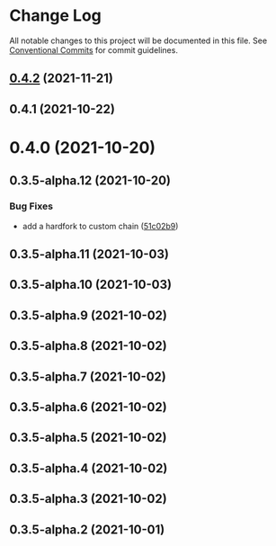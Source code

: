 # Change Log

All notable changes to this project will be documented in this file.
See [Conventional Commits](https://conventionalcommits.org) for commit guidelines.

## [0.4.2](https://github.com/odanado/aws-kms-provider/compare/aws-kms-provider@0.3.5-alpha.1...aws-kms-provider@0.4.2) (2021-11-21)



## 0.4.1 (2021-10-22)



# 0.4.0 (2021-10-20)



## 0.3.5-alpha.12 (2021-10-20)


### Bug Fixes

* add a hardfork to custom chain ([51c02b9](https://github.com/odanado/aws-kms-provider/commit/51c02b9de1db4c7e41d8cdb24f763b10cf75c8a5))



## 0.3.5-alpha.11 (2021-10-03)



## 0.3.5-alpha.10 (2021-10-03)



## 0.3.5-alpha.9 (2021-10-02)



## 0.3.5-alpha.8 (2021-10-02)



## 0.3.5-alpha.7 (2021-10-02)



## 0.3.5-alpha.6 (2021-10-02)



## 0.3.5-alpha.5 (2021-10-02)



## 0.3.5-alpha.4 (2021-10-02)



## 0.3.5-alpha.3 (2021-10-02)



## 0.3.5-alpha.2 (2021-10-01)
